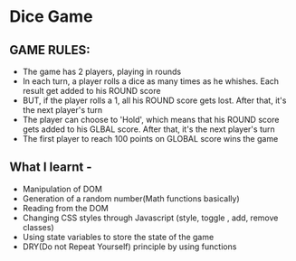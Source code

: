 # Dice Game

## GAME RULES:

- The game has 2 players, playing in rounds
- In each turn, a player rolls a dice as many times as he whishes. Each result get added to his ROUND score
- BUT, if the player rolls a 1, all his ROUND score gets lost. After that, it's the next player's turn
- The player can choose to 'Hold', which means that his ROUND score gets added to his GLBAL score. After that, it's the next player's turn
- The first player to reach 100 points on GLOBAL score wins the game

## What I learnt -

- Manipulation of DOM
- Generation of a random number(Math functions basically)
- Reading from the DOM
- Changing CSS styles through Javascript (style, toggle , add, remove classes)
- Using state variables to store the state of the game
- DRY(Do not Repeat Yourself) principle by using functions



